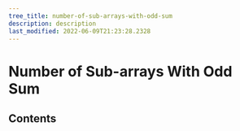 ```yaml
---
tree_title: number-of-sub-arrays-with-odd-sum
description: description
last_modified: 2022-06-09T21:23:28.2328
---
```


# Number of Sub-arrays With Odd Sum

## Contents

